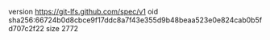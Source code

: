 version https://git-lfs.github.com/spec/v1
oid sha256:66724b0d8cbce9f17ddc8a7f43e355d9b48beaa523e0e824cab0b5fd707c2f22
size 2772
